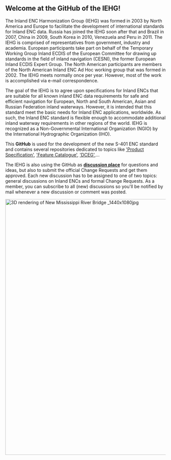 ## Welcome at the GitHub of the IEHG!

The Inland ENC Harmonization Group (IEHG) was formed in 2003 by North America and Europe to facilitate the development of international standards for Inland ENC data. Russia has joined the IEHG soon after that and Brazil in 2007, China in 2009, South Korea in 2010, Venezuela and Peru in 2011. The IEHG is comprised of representatives from government, industry and academia. European participants take part on behalf of the Temporary Working Group Inland ECDIS of the European Committee for drawing up standards in the field of inland navigation (CESNI), the former European Inland ECDIS Expert Group. The North American participants are members of the North American Inland ENC Ad Hoc working group that was formed in 2002. The IEHG meets normally once per year. However, most of the work is accomplished via e-mail correspondence. 
 
The goal of the IEHG is to agree upon specifications for Inland ENCs that are suitable for all known inland ENC data requirements for safe and efficient navigation for European, North and South American, Asian and Russian Federation inland waterways. However, it is intended that this standard meet the basic needs for Inland ENC applications, worldwide. As such, the Inland ENC standard is flexible enough to accommodate additional inland waterway requirements in other regions of the world. IEHG is recognized as a Non-Governmental International Organization (NGIO) by the International Hydrographic Organization (IHO).

This **GitHub** is used for the development of the new S-401 ENC standard and contains several repositories dedicated to topics like ['Product Specification'](https://github.com/IEHG/Product-Specification), ['Feature Catalogue'](https://github.com/IEHG/Feature-Catalogue), ['DCEG'](https://github.com/IEHG/DCEG),... 

The IEHG is also using the GitHub as [**discussion place**](https://github.com/orgs/IEHG/discussions) for questions and ideas, but also to submit the official Change Requests and get them approved. Each new discussion has to be assigned to one of two topics: general discussions on Inland ENCs and formal Change Requests. As a member, you can subscribe to all (new) discussions so you'll be notified by mail whenever a new discussion or comment was posted.
<!--

**Here are some ideas to get you started:**

🙋‍♀️ A short introduction - what is your organization all about?
👀 Contribution guidelines - how do team members dive in?
👩‍💻 Useful resources - where do you keep your docs? Is there anything else the team should know?
🍪 Fun facts - what is your team's favorite snack?
🧙 Remember, you can do mighty things with the power of [Markdown](https://docs.github.com/github/writing-on-github/getting-started-with-writing-and-formatting-on-github/basic-writing-and-formatting-syntax)
-->
<img width="1440" height="800" alt="3D rendering of New Mississippi River Bridge _1440x1080jpg" src="https://github.com/user-attachments/assets/d7447f91-7c5c-4e4a-b375-915fe0a9821d" />
